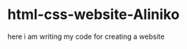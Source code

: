 # html-css-website-Aliniko
here i am writing my code for creating a website
<!DOCTYPE html>
<html>
  <head>
  </head>
  
<body>
</body>
</html>
